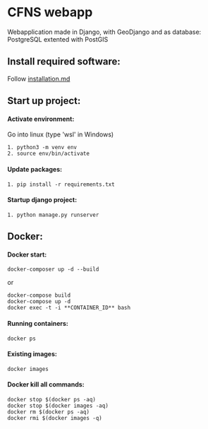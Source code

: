 # CFNS webapp
Webapplication made in Django, with GeoDjango and as database: PostgreSQL extented with PostGIS

## Install required software:
Follow [installation.md](installation.md)

## Start up project:
#### Activate environment:
Go into linux (type 'wsl' in Windows)

	1. python3 -m venv env
	2. source env/bin/activate

#### Update packages:
	1. pip install -r requirements.txt

#### Startup django project:
	1. python manage.py runserver

## Docker:
#### Docker start:
	docker-composer up -d --build

or

	docker-compose build
	docker-compose up -d
	docker exec -t -i **CONTAINER_ID** bash

#### Running containers:
	docker ps

#### Existing images:
	docker images

#### Docker kill all commands:
	docker stop $(docker ps -aq)
	docker stop $(docker images -aq)
	docker rm $(docker ps -aq)
	docker rmi $(docker images -q)
